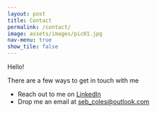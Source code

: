 ```yaml
---
layout: post
title: Contact
permalink: /contact/
image: assets/images/pic01.jpg
nav-menu: true
show_tile: false
---
```


Hello!

There are a few ways to get in touch with me

<ul>
<li>Reach out to me on <a href="https://www.linkedin.com/in/sebastiancoles">LinkedIn</a></li>
<li>Drop me an email at <a href="mailto:seb_coles@outlook.com">seb_coles@outlook.com</a></li>
</ul>
